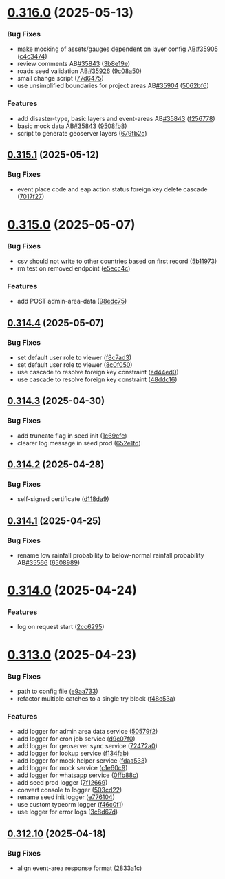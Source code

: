 # [0.316.0](https://github.com/rodekruis/IBF-system/compare/v0.315.1...v0.316.0) (2025-05-13)


### Bug Fixes

* make mocking of assets/gauges dependent on layer config AB[#35905](https://github.com/rodekruis/IBF-system/issues/35905) ([c4c3474](https://github.com/rodekruis/IBF-system/commit/c4c34740d8c4f5867945af9e552dee3494bfc17a))
* review comments AB[#35843](https://github.com/rodekruis/IBF-system/issues/35843) ([3b8e19e](https://github.com/rodekruis/IBF-system/commit/3b8e19e519d99b0f28a0238b39e0048fa33c523b))
* roads seed validation AB[#35926](https://github.com/rodekruis/IBF-system/issues/35926) ([9c08a50](https://github.com/rodekruis/IBF-system/commit/9c08a50c0a51bb0b4f96d094929a60d0a5e07fee))
* small change script ([77d6475](https://github.com/rodekruis/IBF-system/commit/77d6475c65c434fb20622017d7a512872ff646f9))
* use unsimplified boundaries for project areas AB[#35904](https://github.com/rodekruis/IBF-system/issues/35904) ([5062bf6](https://github.com/rodekruis/IBF-system/commit/5062bf6d81cebb67f3e1a7ec52ac48d114ba719d))


### Features

* add disaster-type, basic layers and event-areas AB[#35843](https://github.com/rodekruis/IBF-system/issues/35843) ([f256778](https://github.com/rodekruis/IBF-system/commit/f2567780dedd994df332cf97b9d26cbe5f4abc10))
* basic mock data AB[#35843](https://github.com/rodekruis/IBF-system/issues/35843) ([9508fb8](https://github.com/rodekruis/IBF-system/commit/9508fb89d871e59ecb36fa98cc9204c5d8ef2205))
* script to generate geoserver layers ([679fb2c](https://github.com/rodekruis/IBF-system/commit/679fb2cbf3200835bc4af484d9cada48edd28b9b))



## [0.315.1](https://github.com/rodekruis/IBF-system/compare/v0.315.0...v0.315.1) (2025-05-12)


### Bug Fixes

* event place code and eap action status foreign key delete cascade ([7017f27](https://github.com/rodekruis/IBF-system/commit/7017f270185bf8bc624d4c0d1adc976a45a17125))



# [0.315.0](https://github.com/rodekruis/IBF-system/compare/v0.314.4...v0.315.0) (2025-05-07)


### Bug Fixes

* csv should not write to other countries based on first record ([5b11973](https://github.com/rodekruis/IBF-system/commit/5b119735d2e5d34a3263dba7ac3d2ad62b607b1b))
* rm test on removed endpoint ([e5ecc4c](https://github.com/rodekruis/IBF-system/commit/e5ecc4c6eca0996d2a032047cadc58ed5e34a15d))


### Features

* add POST admin-area-data ([98edc75](https://github.com/rodekruis/IBF-system/commit/98edc75290ce81ce0ef27e7d773c4467fe1ca3e3))



## [0.314.4](https://github.com/rodekruis/IBF-system/compare/v0.314.3...v0.314.4) (2025-05-07)


### Bug Fixes

* set default user role to viewer ([f8c7ad3](https://github.com/rodekruis/IBF-system/commit/f8c7ad366fcba8273148dda4b6a6b6f0568c99d0))
* set default user role to viewer ([8c0f050](https://github.com/rodekruis/IBF-system/commit/8c0f050a26bf0b0606a1388217d9c7dfc90e2638))
* use cascade to resolve foreign key constraint ([ed44ed0](https://github.com/rodekruis/IBF-system/commit/ed44ed0240ad17c631adf2c780b8258c19ff3980))
* use cascade to resolve foreign key constraint ([48ddc16](https://github.com/rodekruis/IBF-system/commit/48ddc16c9e143532048b869bb70a4a12403afbf3))



## [0.314.3](https://github.com/rodekruis/IBF-system/compare/v0.314.2...v0.314.3) (2025-04-30)


### Bug Fixes

* add truncate flag in seed init ([1c69efe](https://github.com/rodekruis/IBF-system/commit/1c69efebd06a5353a681f074f5c4ec68d329666e))
* clearer log message in seed prod ([652e1fd](https://github.com/rodekruis/IBF-system/commit/652e1fdd78196d2f7fb83104b519edb760faa26a))



## [0.314.2](https://github.com/rodekruis/IBF-system/compare/v0.314.1...v0.314.2) (2025-04-28)


### Bug Fixes

* self-signed certificate ([d118da9](https://github.com/rodekruis/IBF-system/commit/d118da96b8671f2230c0c46f96182bc197df6ac2))



## [0.314.1](https://github.com/rodekruis/IBF-system/compare/v0.314.0...v0.314.1) (2025-04-25)


### Bug Fixes

* rename low rainfall probability to below-normal rainfall probability AB[#35566](https://github.com/rodekruis/IBF-system/issues/35566) ([6508989](https://github.com/rodekruis/IBF-system/commit/6508989943afad47e6500c29f5abb3ace8c0aa37))



# [0.314.0](https://github.com/rodekruis/IBF-system/compare/v0.313.0...v0.314.0) (2025-04-24)


### Features

* log on request start ([2cc6295](https://github.com/rodekruis/IBF-system/commit/2cc62958d6d2c4958e7dadec9ff845601a613d41))



# [0.313.0](https://github.com/rodekruis/IBF-system/compare/v0.312.10...v0.313.0) (2025-04-23)


### Bug Fixes

* path to config file ([e9aa733](https://github.com/rodekruis/IBF-system/commit/e9aa73396d957d514d6f026623bdefbe73e7e9a0))
* refactor multiple catches to a single try block ([f48c53a](https://github.com/rodekruis/IBF-system/commit/f48c53a10de8c1d25d4d0efef666ea84aa8c0c00))


### Features

* add logger for admin area data service ([50579f2](https://github.com/rodekruis/IBF-system/commit/50579f26fe1378dd870fe2388881aa965a7931ea))
* add logger for cron job service ([d9c07f0](https://github.com/rodekruis/IBF-system/commit/d9c07f00caaa88d732f2f9342a61216769cf4191))
* add logger for geoserver sync service ([72472a0](https://github.com/rodekruis/IBF-system/commit/72472a072ff8a88751179ab9b5261b6c681684c8))
* add logger for lookup service ([f134fab](https://github.com/rodekruis/IBF-system/commit/f134fabeae63744321e1352de41f4e1870f54de8))
* add logger for mock helper service ([fdaa533](https://github.com/rodekruis/IBF-system/commit/fdaa53323ebd56937aa25cb358c3351c4e6603dc))
* add logger for mock service ([c1e60c9](https://github.com/rodekruis/IBF-system/commit/c1e60c9d4c193f88a447f6673d461e9a34fc5a1d))
* add logger for whatsapp service ([0ffb88c](https://github.com/rodekruis/IBF-system/commit/0ffb88c95caefb198d4170746ac6bdffdd18d93f))
* add seed prod logger ([7f12669](https://github.com/rodekruis/IBF-system/commit/7f12669b6d6919bd07991f481162ba48a7f851ed))
* convert console to logger ([503cd22](https://github.com/rodekruis/IBF-system/commit/503cd2209f02f003fcb771cb54d6fe9e1b624f5d))
* rename seed init logger ([e776104](https://github.com/rodekruis/IBF-system/commit/e776104d3531c06d3722a2b46e3ff02bce2f7af8))
* use custom typeorm logger ([f46c0f1](https://github.com/rodekruis/IBF-system/commit/f46c0f15dcf69bc19f3af45c3132fd53fb4adfc2))
* use logger for error logs ([3c8d67d](https://github.com/rodekruis/IBF-system/commit/3c8d67ddc6ecc77e1ad792fe1b49e346381b4f33))



## [0.312.10](https://github.com/rodekruis/IBF-system/compare/v0.312.9...v0.312.10) (2025-04-18)


### Bug Fixes

* align event-area response format ([2833a1c](https://github.com/rodekruis/IBF-system/commit/2833a1c1f3a90f7e9fed6b1a2c2e3976cab6b9cc))



